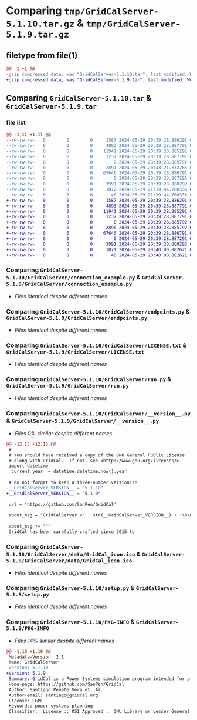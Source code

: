 # Comparing `tmp/GridCalServer-5.1.10.tar.gz` & `tmp/GridCalServer-5.1.9.tar.gz`

## filetype from file(1)

```diff
@@ -1 +1 @@
-gzip compressed data, was "GridCalServer-5.1.10.tar", last modified: Wed May 29 21:19:44 2024, max compression
+gzip compressed data, was "GridCalServer-5.1.9.tar", last modified: Wed May 29 20:40:00 2024, max compression
```

## Comparing `GridCalServer-5.1.10.tar` & `GridCalServer-5.1.9.tar`

### file list

```diff
@@ -1,11 +1,11 @@
--rw-rw-rw-   0        0        0     1587 2024-05-29 20:39:28.886291 GridCalServer-5.1.10/GridCalServer/connection_example.py
--rw-rw-rw-   0        0        0     4893 2024-05-29 20:39:28.887791 GridCalServer-5.1.10/GridCalServer/endpoints.py
--rw-rw-rw-   0        0        0    11941 2024-05-29 20:39:28.885291 GridCalServer-5.1.10/GridCalServer/LICENSE.txt
--rw-rw-rw-   0        0        0     1237 2024-05-29 20:39:28.887791 GridCalServer-5.1.10/GridCalServer/run.py
--rw-rw-rw-   0        0        0        0 2024-05-29 20:39:28.885792 GridCalServer-5.1.10/GridCalServer/__init__.py
--rw-rw-rw-   0        0        0     2891 2024-05-29 20:43:21.872285 GridCalServer-5.1.10/GridCalServer/__version__.py
--rw-rw-rw-   0        0        0    67646 2024-05-29 20:39:28.886791 GridCalServer-5.1.10/GridCalServer/data/GridCal_icon.ico
--rw-rw-rw-   0        0        0        0 2024-05-29 20:39:28.887291 GridCalServer-5.1.10/GridCalServer/data/__init__.py
--rw-rw-rw-   0        0        0     3991 2024-05-29 20:39:28.888292 GridCalServer-5.1.10/setup.py
--rw-rw-rw-   0        0        0     1072 2024-05-29 21:19:44.700336 GridCalServer-5.1.10/PKG-INFO
--rw-rw-rw-   0        0        0       40 2024-05-29 21:19:44.700336 GridCalServer-5.1.10/setup.cfg
+-rw-rw-rw-   0        0        0     1587 2024-05-29 20:39:28.886291 GridCalServer-5.1.9/GridCalServer/connection_example.py
+-rw-rw-rw-   0        0        0     4893 2024-05-29 20:39:28.887791 GridCalServer-5.1.9/GridCalServer/endpoints.py
+-rw-rw-rw-   0        0        0    11941 2024-05-29 20:39:28.885291 GridCalServer-5.1.9/GridCalServer/LICENSE.txt
+-rw-rw-rw-   0        0        0     1237 2024-05-29 20:39:28.887791 GridCalServer-5.1.9/GridCalServer/run.py
+-rw-rw-rw-   0        0        0        0 2024-05-29 20:39:28.885792 GridCalServer-5.1.9/GridCalServer/__init__.py
+-rw-rw-rw-   0        0        0     2890 2024-05-29 20:39:28.885792 GridCalServer-5.1.9/GridCalServer/__version__.py
+-rw-rw-rw-   0        0        0    67646 2024-05-29 20:39:28.886791 GridCalServer-5.1.9/GridCalServer/data/GridCal_icon.ico
+-rw-rw-rw-   0        0        0        0 2024-05-29 20:39:28.887291 GridCalServer-5.1.9/GridCalServer/data/__init__.py
+-rw-rw-rw-   0        0        0     3991 2024-05-29 20:39:28.888292 GridCalServer-5.1.9/setup.py
+-rw-rw-rw-   0        0        0     1071 2024-05-29 20:40:00.882621 GridCalServer-5.1.9/PKG-INFO
+-rw-rw-rw-   0        0        0       40 2024-05-29 20:40:00.882621 GridCalServer-5.1.9/setup.cfg
```

### Comparing `GridCalServer-5.1.10/GridCalServer/connection_example.py` & `GridCalServer-5.1.9/GridCalServer/connection_example.py`

 * *Files identical despite different names*

### Comparing `GridCalServer-5.1.10/GridCalServer/endpoints.py` & `GridCalServer-5.1.9/GridCalServer/endpoints.py`

 * *Files identical despite different names*

### Comparing `GridCalServer-5.1.10/GridCalServer/LICENSE.txt` & `GridCalServer-5.1.9/GridCalServer/LICENSE.txt`

 * *Files identical despite different names*

### Comparing `GridCalServer-5.1.10/GridCalServer/run.py` & `GridCalServer-5.1.9/GridCalServer/run.py`

 * *Files identical despite different names*

### Comparing `GridCalServer-5.1.10/GridCalServer/__version__.py` & `GridCalServer-5.1.9/GridCalServer/__version__.py`

 * *Files 0% similar despite different names*

```diff
@@ -12,15 +12,15 @@
 #
 # You should have received a copy of the GNU General Public License
 # along with GridCal.  If not, see <http://www.gnu.org/licenses/>.
 import datetime
 _current_year_ = datetime.datetime.now().year
 
 # do not forget to keep a three-number version!!!
-__GridCalServer_VERSION__ = "5.1.10"
+__GridCalServer_VERSION__ = "5.1.9"
 
 url = 'https://github.com/SanPen/GridCal'
 
 about_msg = "GridCalServer v" + str(__GridCalServer_VERSION__) + '\n\n'
 
 about_msg += """
 GridCal has been carefully crafted since 2015 to
```

### Comparing `GridCalServer-5.1.10/GridCalServer/data/GridCal_icon.ico` & `GridCalServer-5.1.9/GridCalServer/data/GridCal_icon.ico`

 * *Files identical despite different names*

### Comparing `GridCalServer-5.1.10/setup.py` & `GridCalServer-5.1.9/setup.py`

 * *Files identical despite different names*

### Comparing `GridCalServer-5.1.10/PKG-INFO` & `GridCalServer-5.1.9/PKG-INFO`

 * *Files 14% similar despite different names*

```diff
@@ -1,10 +1,10 @@
 Metadata-Version: 2.1
 Name: GridCalServer
-Version: 5.1.10
+Version: 5.1.9
 Summary: GridCal is a Power Systems simulation program intended for professional use and research
 Home-page: https://github.com/SanPen/GridCal
 Author: Santiago Peñate Vera et. Al.
 Author-email: santiago@gridcal.org
 License: LGPL
 Keywords: power systems planning
 Classifier:  License :: OSI Approved :: GNU Library or Lesser General Public License (LGPL)
```

